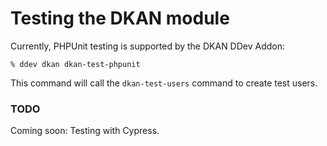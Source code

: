 # Testing the DKAN module

Currently, PHPUnit testing is supported by the DKAN DDev Addon:

```shell
% ddev dkan dkan-test-phpunit
```

This command will call the `dkan-test-users` command to create test users.

### TODO

Coming soon: Testing with Cypress.

